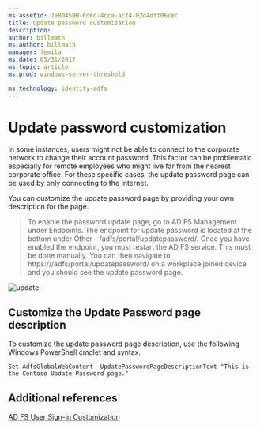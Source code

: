 ```yaml
---
ms.assetid: 7e804590-6d6c-4cca-ac14-02d4dff06cec
title: Update password customization 
description:
author: billmath
ms.author: billmath
manager: femila
ms.date: 05/31/2017
ms.topic: article
ms.prod: windows-server-threshold

ms.technology: identity-adfs
---
```


# Update password customization 


In some instances, users might not be able to connect to the corporate network to change their account password. This factor can be problematic especially for remote employees who might live far from the nearest corporate office. For these specific cases, the update password page can be used by only connecting to the Internet.  
  
You can customize the update password page by providing your own description for the page.  
  
> To enable the password update page, go to AD FS Management under Endpoints. The endpoint for update password is located at the bottom under Other - /adfs/portal/updatepassword/. Once you have enabled the endpoint, you must restart the AD FS service. This must be done manually. You can then navigate to https://<fqdn>/adfs/portal/updatepassword/ on a workplace joined device and you should see the update password page.  
  
![update](media/AD-FS-user-sign-in-customization/ADFS_Blue_Custom5.png)  
  
## Customize the Update Password page description  
To customize the update password page description, use the following Windows PowerShell cmdlet and syntax.  
  

    Set-AdfsGlobalWebContent -UpdatePasswordPageDescriptionText "This is the Contoso Update Password page."  

## Additional references 
[AD FS User Sign-in Customization](AD-FS-user-sign-in-customization.md)  
